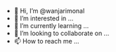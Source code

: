 - 👋 Hi, I’m @wanjarimonal
- 👀 I’m interested in ...
- 🌱 I’m currently learning ...
- 💞️ I’m looking to collaborate on ...
- 📫 How to reach me ...

<!---
wanjarimonal/wanjarimonal is a ✨ special ✨ repository because its `README.md` (this file) appears on your GitHub profile.
You can click the Preview link to take a look at your changes.
--->
